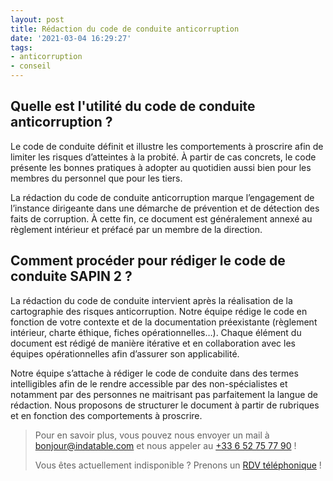 ```yaml
---
layout: post
title: Rédaction du code de conduite anticorruption
date: '2021-03-04 16:29:27'
tags:
- anticorruption
- conseil
---
```


## Quelle est l'utilité du code de conduite anticorruption ?

Le code de conduite définit et illustre les comportements à proscrire afin de limiter les risques d’atteintes à la probité. À partir de cas concrets, le code présente les bonnes pratiques à adopter au quotidien aussi bien pour les membres du personnel que pour les tiers.

La rédaction du code de conduite anticorruption marque l’engagement de l’instance dirigeante dans une démarche de prévention et de détection des faits de corruption. À cette fin, ce document est généralement annexé au règlement intérieur et préfacé par un membre de la direction.

## Comment procéder pour rédiger le code de conduite SAPIN 2 ?

La rédaction du code de conduite intervient après la réalisation de la cartographie des risques anticorruption. Notre équipe rédige le code en fonction de votre contexte et de la documentation préexistante (règlement intérieur, charte éthique, fiches opérationnelles…). Chaque élément du document est rédigé de manière itérative et en collaboration avec les équipes opérationnelles afin d’assurer son applicabilité.

Notre équipe s’attache à rédiger le code de conduite dans des termes intelligibles afin de le rendre accessible par des non-spécialistes et notamment par des personnes ne maitrisant pas parfaitement la langue de rédaction. Nous proposons de structurer le document à partir de rubriques et en fonction des comportements à proscrire.

> Pour en savoir plus, vous pouvez nous envoyer un mail à [bonjour@indatable.com](mailto:bonjour@indatable.com) et nous appeler au [+33 6 52 75 77 90](tel:0033652757790) !  
>   
> Vous êtes actuellement indisponible ? Prenons un [RDV téléphonique](https://calendly.com/indatable/rdv) !


